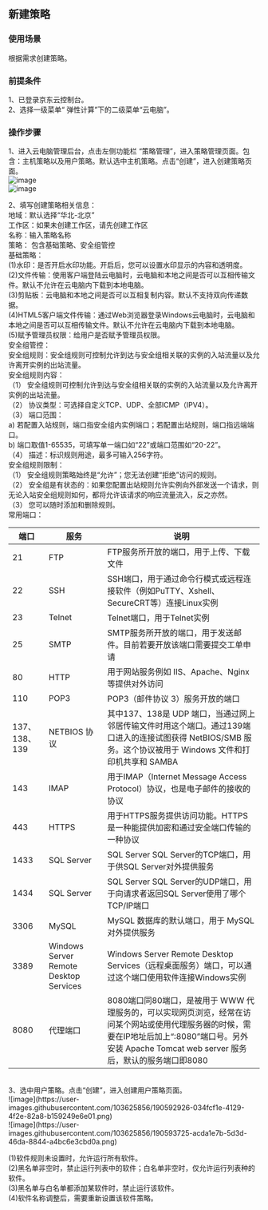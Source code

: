 ## 新建策略
### 使用场景
根据需求创建策略。<br>
### 前提条件
1、已登录京东云控制台。<br>
2、选择一级菜单“ 弹性计算”下的二级菜单“云电脑”。<br>
### 操作步骤
1、进入云电脑管理后台，点击左侧功能栏  “策略管理”，进入策略管理页面。包含：主机策略以及用户策略。默认选中主机策略。点击“创建”，进入创建策略页面。<br>
![image](https://user-images.githubusercontent.com/103625856/190592122-836f6643-7e73-4e4f-b136-c2348fa57052.png)<br>
![image](https://user-images.githubusercontent.com/103625856/190592631-3424d883-94eb-4103-b7c9-31b6f8142a81.png)<br>

2、填写创建策略相关信息：<br>
地域：默认选择“华北-北京”<br>
工作区：如果未创建工作区，请先创建工作区<br>
名称：输入策略名称<br>
策略： 包含基础策略、安全组管控<br>
基础策略：<br>
(1)水印：是否开启水印功能。开启后，您可以设置水印显示的内容和透明度。 <br>
(2)文件传输：使用客户端登陆云电脑时，云电脑和本地之间是否可以互相传输文件。默认不允许在云电脑内下载到本地电脑。<br>
(3)剪贴板：云电脑和本地之间是否可以互相复制内容。默认不支持双向传递数据。<br>
(4)HTML5客户端文件传输：通过Web浏览器登录Windows云电脑时，云电脑和本地之间是否可以互相传输文件。默认不允许在云电脑内下载到本地电脑。<br>
(5)赋予管理员权限：给用户是否赋予管理员权限。<br>
安全组管控：<br>
安全组规则：安全组规则可控制允许到达与安全组相关联的实例的入站流量以及允许离开实例的出站流量。<br>
安全组规则内容：<br>
（1）	安全组规则可控制允许到达与安全组相关联的实例的入站流量以及允许离开实例的出站流量。<br>
（2）	协议类型：可选择自定义TCP、UDP、全部ICMP（IPV4）。<br>
（3）	端口范围：<br>
a)	若配置入站规则，端口指安全组内实例端口；若配置出站规则，端口指远端端口。<br>
b)	端口取值1-65535，可填写单一端口如“22”或端口范围如“20-22”。<br>
（4）	描述：标识规则用途，最多可输入256字符。<br>
安全组规则限制：<br>
（1）	安全组规则策略始终是“允许”；您无法创建“拒绝”访问的规则。<br>
（2）	安全组是有状态的：如果您配置出站规则允许实例向外部发送一个请求，则无论入站安全组规则如何，都将允许该请求的响应流量流入，反之亦然。<br>
（3）	您可以随时添加和删除规则。<br>
常用端口：<br>

| 端口    | 服务       | 说明                                                   | 
|--------|------------|--------------------------------------------------------|
| 21     | FTP        | FTP服务所开放的端口，用于上传、下载文件                   | 
| 22       | SSH           | SSH端口，用于通过命令行模式或远程连接软件（例如PuTTY、Xshell、SecureCRT等）连接Linux实例 | 
| 23       | Telnet        |Telnet端口，用于Telnet实例                                                        | 
| 25       | SMTP          |SMTP服务所开放的端口，用于发送邮件。目前若要开放该端口需要提交工单申请                 | 
| 80       | HTTP           |用于网站服务例如 IIS、Apache、Nginx 等提供对外访问                                 | 
| 110      | POP3           |POP3（邮件协议 3）服务开放的端口                                                  | 
|137、138、139  | NETBIOS 协议    | 其中137、138是 UDP 端口，当通过网上邻居传输文件时用这个端口。通过139端口进入的连接试图获得 NetBIOS/SMB 服务。这个协议被用于 Windows 文件和打印机共享和 SAMBA| 
|143        |IMAP            |用于IMAP（Internet Message Access Protocol）协议，也是电子邮件的接收的协议         | 
|443        |HTTPS           |用于HTTPS服务提供访问功能。HTTPS是一种能提供加密和通过安全端口传输的一种协议           | 
|1433       |SQL Server      | SQL Server SQL Server的TCP端口，用于供SQL Server对外提供服务          | 
|1434       |SQL Server      | SQL Server SQL Server的UDP端口，用于向请求者返回SQL Server使用了哪个TCP/IP端口       | 
|3306       |MySQL      | MySQL 数据库的默认端口，用于 MySQL 对外提供服务          | 
|3389       |Windows Server Remote Desktop Services      |Windows Server Remote Desktop Services（远程桌面服务）端口，可以通过这个端口使用软件连接Windows实例           | 
|8080       |代理端口      |8080端口同80端口，是被用于 WWW 代理服务的，可以实现网页浏览，经常在访问某个网站或使用代理服务器的时候，需要在IP地址后加上“:8080”端口号。另外安装 Apache Tomcat web server 服务后，默认的服务端口即8080           | 
<br>
3、选中用户策略。点击“创建”，进入创建用户策略页面。<br>
![image](https://user-images.githubusercontent.com/103625856/190592926-034fcf1e-4129-4f2e-82a8-b159249e6e01.png)<br>
![image](https://user-images.githubusercontent.com/103625856/190593725-acda1e7b-5d3d-46da-8844-a4bc6e3cbd0a.png)<br>

(1)软件规则未设置时，允许运行所有软件。 <br>
(2)黑名单非空时，禁止运行列表中的软件；白名单非空时，仅允许运行列表种的软件。<br>
(3)黑名单与白名单都添加某软件时，禁止运行该软件。<br>
(4)软件名称调整后，需要重新设置该软件策略。<br>
